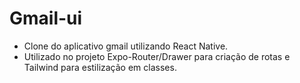 <h1>Gmail-ui</h1>

* Clone do aplicativo gmail utilizando React Native.
* Utilizado no projeto Expo-Router/Drawer para criação de rotas e Tailwind para estilização em classes.

